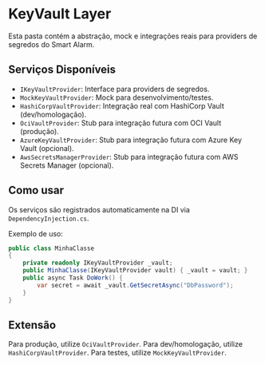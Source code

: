 # KeyVault Layer

Esta pasta contém a abstração, mock e integrações reais para providers de segredos do Smart Alarm.

## Serviços Disponíveis

- `IKeyVaultProvider`: Interface para providers de segredos.
- `MockKeyVaultProvider`: Mock para desenvolvimento/testes.
- `HashiCorpVaultProvider`: Integração real com HashiCorp Vault (dev/homologação).
- `OciVaultProvider`: Stub para integração futura com OCI Vault (produção).
- `AzureKeyVaultProvider`: Stub para integração futura com Azure Key Vault (opcional).
- `AwsSecretsManagerProvider`: Stub para integração futura com AWS Secrets Manager (opcional).

## Como usar

Os serviços são registrados automaticamente na DI via `DependencyInjection.cs`.

Exemplo de uso:

```csharp
public class MinhaClasse
{
    private readonly IKeyVaultProvider _vault;
    public MinhaClasse(IKeyVaultProvider vault) { _vault = vault; }
    public async Task DoWork() {
        var secret = await _vault.GetSecretAsync("DbPassword");
    }
}
```

## Extensão

Para produção, utilize `OciVaultProvider`.
Para dev/homologação, utilize `HashiCorpVaultProvider`.
Para testes, utilize `MockKeyVaultProvider`.

